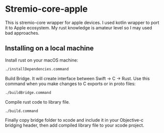 # Stremio-core-apple

This is stremio-core wrapper for apple devices. I used kotlin wrapper to port it to Apple ecosystem. My rust knowledge is amateur level so I may used bad approaches.

## Installing on a local machine

Install rust on your macOS machine:

```zsh
./installDependencies.command
```

Build Bridge. It will create interface between Swift -> C -> Rust. Use this command when you make changes to C exports or in proto files:

```zsh
./buildBridge.command
```

Compile rust code to library file.

```zsh
./build.command
```

Finally copy bridge folder to xcode and include it in your Objective-c bridging header, then add compiled library file to your xcode project.
